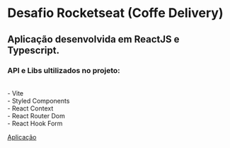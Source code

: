 # Desafio Rocketseat (Coffe Delivery)

## Aplicação desenvolvida em ReactJS e Typescript.

### API e Libs ultilizados no projeto:
<br />
- Vite<br />
- Styled Components<br />
- React Context<br />
- React Router Dom<br />
- React Hook Form

<br />

[Aplicação](https://user-images.githubusercontent.com/30129295/186771788-5f7b6a41-6859-450a-b11f-43bf1959e6a3.webm)

